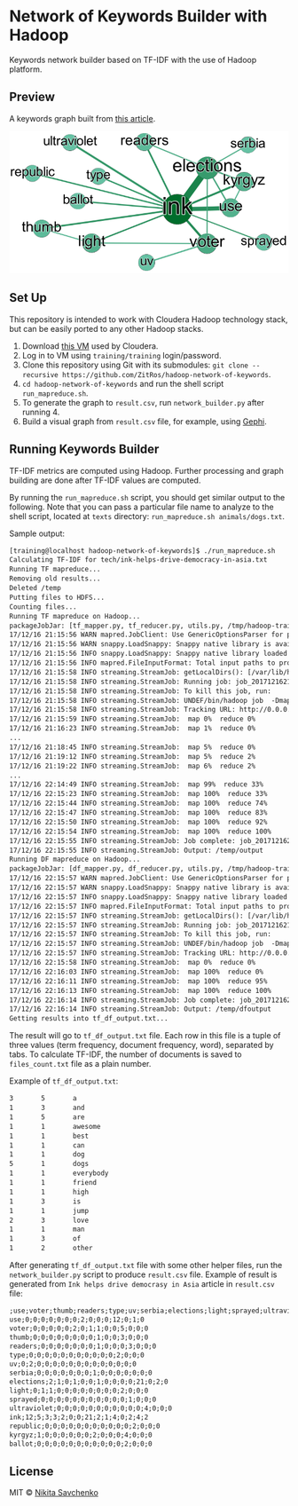 # Network of Keywords Builder with Hadoop

Keywords network builder based on TF-IDF with the use of Hadoop platform.

Preview
-------

A keywords graph built from [this article](http://news.bbc.co.uk/2/hi/technology/4276125.stm).

<p align="center">
  <img src="https://raw.githubusercontent.com/ZitRos/hadoop-network-of-keywords/master/result-graph.png">
</p>

Set Up
------

This repository is intended to work with Cloudera Hadoop technology stack,
but can be easily ported to any other Hadoop stacks.

1. Download [this VM](http://content.udacity-data.com/courses/ud617/Cloudera-Udacity-Training-VM-4.1.1.c.zip) used by Cloudera.
2. Log in to VM using `training/training` login/password.
3. Clone this repository using Git with its submodules: `git clone --recursive https://github.com/ZitRos/hadoop-network-of-keywords`.
4. `cd hadoop-network-of-keywords` and run the shell script `run_mapreduce.sh`.
5. To generate the graph to `result.csv`, run `network_builder.py` after running 4.
6. Build a visual graph from `result.csv` file, for example, using [Gephi](https://gephi.org).

Running Keywords Builder
------------------------

TF-IDF metrics are computed using Hadoop. Further processing and graph building
are done after TF-IDF values are computed.

By running the `run_mapreduce.sh` script, you should get similar output to the
following. Note that you can pass a particular file name to analyze to the shell
script, located at `texts` directory: `run_mapreduce.sh animals/dogs.txt`.

Sample output:

```txt
[training@localhost hadoop-network-of-keywords]$ ./run_mapreduce.sh 
Calculating TF-IDF for tech/ink-helps-drive-democracy-in-asia.txt
Running TF mapreduce...
Removing old results...
Deleted /temp
Putting files to HDFS...
Counting files...
Running TF mapreduce on Hadoop...
packageJobJar: [tf_mapper.py, tf_reducer.py, utils.py, /tmp/hadoop-training/hadoop-unjar7892492009998614173/] [] /tmp/streamjob4399530855769057884.jar tmpDir=null
17/12/16 21:15:56 WARN mapred.JobClient: Use GenericOptionsParser for parsing the arguments. Applications should implement Tool for the same.
17/12/16 21:15:56 WARN snappy.LoadSnappy: Snappy native library is available
17/12/16 21:15:56 INFO snappy.LoadSnappy: Snappy native library loaded
17/12/16 21:15:56 INFO mapred.FileInputFormat: Total input paths to process : 2095
17/12/16 21:15:58 INFO streaming.StreamJob: getLocalDirs(): [/var/lib/hadoop-hdfs/cache/training/mapred/local]
17/12/16 21:15:58 INFO streaming.StreamJob: Running job: job_201712162108_0001
17/12/16 21:15:58 INFO streaming.StreamJob: To kill this job, run:
17/12/16 21:15:58 INFO streaming.StreamJob: UNDEF/bin/hadoop job  -Dmapred.job.tracker=0.0.0.0:8021 -kill job_201712162108_0001
17/12/16 21:15:58 INFO streaming.StreamJob: Tracking URL: http://0.0.0.0:50030/jobdetails.jsp?jobid=job_201712162108_0001
17/12/16 21:15:59 INFO streaming.StreamJob:  map 0%  reduce 0%
17/12/16 21:16:23 INFO streaming.StreamJob:  map 1%  reduce 0%
...
17/12/16 21:18:45 INFO streaming.StreamJob:  map 5%  reduce 0%
17/12/16 21:19:12 INFO streaming.StreamJob:  map 5%  reduce 2%
17/12/16 21:19:22 INFO streaming.StreamJob:  map 6%  reduce 2%
...
17/12/16 22:14:49 INFO streaming.StreamJob:  map 99%  reduce 33%
17/12/16 22:15:23 INFO streaming.StreamJob:  map 100%  reduce 33%
17/12/16 22:15:44 INFO streaming.StreamJob:  map 100%  reduce 74%
17/12/16 22:15:47 INFO streaming.StreamJob:  map 100%  reduce 83%
17/12/16 22:15:50 INFO streaming.StreamJob:  map 100%  reduce 92%
17/12/16 22:15:54 INFO streaming.StreamJob:  map 100%  reduce 100%
17/12/16 22:15:55 INFO streaming.StreamJob: Job complete: job_201712162108_0001
17/12/16 22:15:55 INFO streaming.StreamJob: Output: /temp/output
Running DF mapreduce on Hadoop...
packageJobJar: [df_mapper.py, df_reducer.py, utils.py, /tmp/hadoop-training/hadoop-unjar8254911625928607214/] [] /tmp/streamjob64323986015252274.jar tmpDir=null
17/12/16 22:15:57 WARN mapred.JobClient: Use GenericOptionsParser for parsing the arguments. Applications should implement Tool for the same.
17/12/16 22:15:57 WARN snappy.LoadSnappy: Snappy native library is available
17/12/16 22:15:57 INFO snappy.LoadSnappy: Snappy native library loaded
17/12/16 22:15:57 INFO mapred.FileInputFormat: Total input paths to process : 1
17/12/16 22:15:57 INFO streaming.StreamJob: getLocalDirs(): [/var/lib/hadoop-hdfs/cache/training/mapred/local]
17/12/16 22:15:57 INFO streaming.StreamJob: Running job: job_201712162108_0002
17/12/16 22:15:57 INFO streaming.StreamJob: To kill this job, run:
17/12/16 22:15:57 INFO streaming.StreamJob: UNDEF/bin/hadoop job  -Dmapred.job.tracker=0.0.0.0:8021 -kill job_201712162108_0002
17/12/16 22:15:57 INFO streaming.StreamJob: Tracking URL: http://0.0.0.0:50030/jobdetails.jsp?jobid=job_201712162108_0002
17/12/16 22:15:58 INFO streaming.StreamJob:  map 0%  reduce 0%
17/12/16 22:16:03 INFO streaming.StreamJob:  map 100%  reduce 0%
17/12/16 22:16:11 INFO streaming.StreamJob:  map 100%  reduce 95%
17/12/16 22:16:13 INFO streaming.StreamJob:  map 100%  reduce 100%
17/12/16 22:16:14 INFO streaming.StreamJob: Job complete: job_201712162108_0002
17/12/16 22:16:14 INFO streaming.StreamJob: Output: /temp/dfoutput
Getting results into tf_df_output.txt...
```

The result will go to `tf_df_output.txt` file. Each row in this file is a tuple of
three values (term frequency, document frequency, word), separated by tabs. To
calculate TF-IDF, the number of documents is saved to `files_count.txt` file as a
plain number.

Example of `tf_df_output.txt`:

```txt
3       5       a
1       3       and
1       5       are
1       1       awesome
1       1       best
1       1       can
1       1       dog
5       1       dogs
1       1       everybody
1       1       friend
1       1       high
1       3       is
1       1       jump
2       3       love
1       1       man
1       3       of
1       2       other
```

After generating `tf_df_output.txt` file with some other helper files, run the `network_builder.py` 
script to produce `result.csv` file. Example of result is generated from
`Ink helps drive democrasy in Asia` article in `result.csv` file:

```text
;use;voter;thumb;readers;type;uv;serbia;elections;light;sprayed;ultraviolet;ink;republic;kyrgyz;ballot
use;0;0;0;0;0;0;0;2;0;0;0;12;0;1;0
voter;0;0;0;0;0;2;0;1;1;0;0;5;0;0;0
thumb;0;0;0;0;0;0;0;0;1;0;0;3;0;0;0
readers;0;0;0;0;0;0;0;1;0;0;0;3;0;0;0
type;0;0;0;0;0;0;0;0;0;0;0;2;0;0;0
uv;0;2;0;0;0;0;0;0;0;0;0;0;0;0;0
serbia;0;0;0;0;0;0;0;1;0;0;0;0;0;0;0
elections;2;1;0;1;0;0;1;0;0;0;0;21;0;2;0
light;0;1;1;0;0;0;0;0;0;0;0;2;0;0;0
sprayed;0;0;0;0;0;0;0;0;0;0;0;1;0;0;0
ultraviolet;0;0;0;0;0;0;0;0;0;0;0;4;0;0;0
ink;12;5;3;3;2;0;0;21;2;1;4;0;2;4;2
republic;0;0;0;0;0;0;0;0;0;0;0;2;0;0;0
kyrgyz;1;0;0;0;0;0;0;2;0;0;0;4;0;0;0
ballot;0;0;0;0;0;0;0;0;0;0;0;2;0;0;0
```

License
-------

MIT © [Nikita Savchenko](https://nikita.tk)
